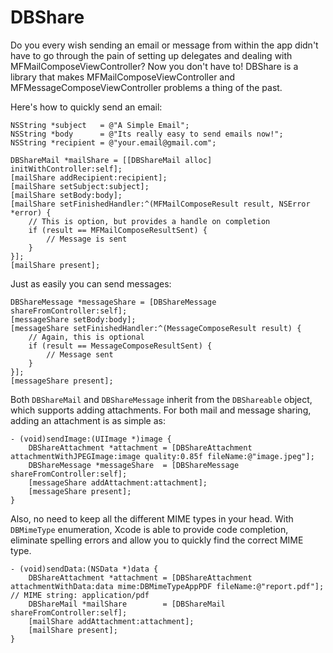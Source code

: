 DBShare
=======

Do you every wish sending an email or message from within the app didn't have to go through the pain of setting up delegates and dealing with MFMailComposeViewController? Now you don't have to! DBShare is a library that makes MFMailComposeViewController and MFMessageComposeViewController problems a thing of the past.

Here's how to quickly send an email:
```objc
NSString *subject   = @"A Simple Email";
NSString *body      = @"Its really easy to send emails now!";
NSString *recipient = @"your.email@gmail.com";

DBShareMail *mailShare = [[DBShareMail alloc] initWithController:self];
[mailShare addRecipient:recipient];
[mailShare setSubject:subject];
[mailShare setBody:body];
[mailShare setFinishedHandler:^(MFMailComposeResult result, NSError *error) {
    // This is option, but provides a handle on completion
    if (result == MFMailComposeResultSent) {
        // Message is sent
    }
}];
[mailShare present];
```

Just as easily you can send messages:
```objc
DBShareMessage *messageShare = [DBShareMessage shareFromController:self];
[messageShare setBody:body];
[messageShare setFinishedHandler:^(MessageComposeResult result) {
    // Again, this is optional
    if (result == MessageComposeResultSent) {
        // Message sent
    }
}];
[messageShare present];
```

Both <code>DBShareMail</code> and <code>DBShareMessage</code> inherit from the <code>DBShareable</code> object, which supports adding attachments. For both mail and message sharing, adding an attachment is as simple as:
```objc
- (void)sendImage:(UIImage *)image {
    DBShareAttachment *attachment = [DBShareAttachment attachmentWithJPEGImage:image quality:0.85f fileName:@"image.jpeg"];
    DBShareMessage *messageShare  = [DBShareMessage shareFromController:self];
    [messageShare addAttachment:attachment];
    [messageShare present];
}
```

Also, no need to keep all the different MIME types in your head. With <code>DBMimeType</code> enumeration, Xcode is able to provide code completion, eliminate spelling errors and allow you to quickly find the correct MIME type.
```objc
- (void)sendData:(NSData *)data {
    DBShareAttachment *attachment = [DBShareAttachment attachmentWithData:data mime:DBMimeTypeAppPDF fileName:@"report.pdf"]; // MIME string: application/pdf
    DBShareMail *mailShare        = [DBShareMail shareFromController:self];
    [mailShare addAttachment:attachment];
    [mailShare present];
}
```
